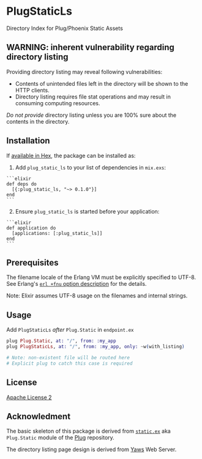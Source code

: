 # PlugStaticLs

Directory Index for Plug/Phoenix Static Assets

## WARNING: inherent vulnerability regarding directory listing

Providing directory listing may reveal following vulnerabilities:

* Contents of unintended files left in the directory will be shown to the HTTP clients.
* Directory listing requires file stat operations and may result in consuming computing resources.

*Do not provide* directory listing unless you are 100% sure about the contents in the directory.

## Installation

If [available in Hex](https://hex.pm/docs/publish), the package can be installed as:

  1. Add `plug_static_ls` to your list of dependencies in `mix.exs`:

    ```elixir
    def deps do
      [{:plug_static_ls, "~> 0.1.0"}]
    end
    ```

  2. Ensure `plug_static_ls` is started before your application:

    ```elixir
    def application do
      [applications: [:plug_static_ls]]
    end
    ```

## Prerequisites

The filename locale of the Erlang VM must be explicitly specified to UTF-8.
See Erlang's [`erl +fnu` option description](http://erlang.org/doc/man/erl.html) for the details.

Note: Elixir assumes UTF-8 usage on the filenames and internal strings.

## Usage

Add `PlugStaticLs` *after* `Plug.Static` in `endpoint.ex`

```Elixir
plug Plug.Static, at: "/", from: :my_app
plug PlugStaticLs, at: "/", from: :my_app, only: ~w(with_listing)

# Note: non-existent file will be routed here
# Explicit plug to catch this case is required
```

## License

[Apache License 2](https://www.apache.org/licenses/LICENSE-2.0)

## Acknowledment

The basic skeleton of this package is derived from
[`static.ex`](https://github.com/elixir-lang/plug/blob/master/lib/plug/static.ex)
aka `Plug.Static` module of the [Plug](https://github.com/elixir-lang/plug) repository.

The directory listing page design is derived from [Yaws](http://yaws.hyber.org) Web Server.
